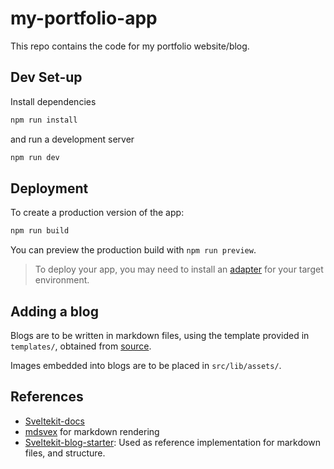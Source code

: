 # my-portfolio-app

This repo contains the code for my portfolio website/blog.

## Dev Set-up

Install dependencies

```sh
npm run install
```

and run a development server

```sh
npm run dev
```

## Deployment

To create a production version of the app:

```sh
npm run build
```

You can preview the production build with `npm run preview`.

> To deploy your app, you may need to install an [adapter](https://svelte.dev/docs/kit/adapters) for your target environment.

## Adding a blog

Blogs are to be written in markdown files, using the template provided in `templates/`, obtained from [source](https://github.com/josh-collinsworth/sveltekit-blog-starter/blob/main/src/lib/posts/heading-links-example.md).

Images embedded into blogs are to be placed in `src/lib/assets/`.

## References

- [Sveltekit-docs](https://svelte.dev/)
- [mdsvex](https://mdsvex.pngwn.io/) for markdown rendering
- [Sveltekit-blog-starter](https://github.com/josh-collinsworth/sveltekit-blog-starter): Used as reference implementation for markdown files, and structure.
